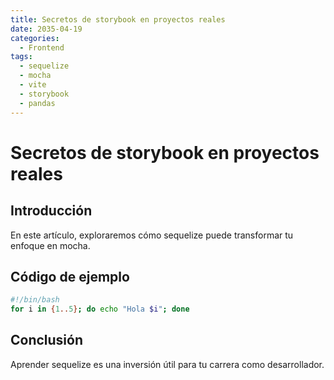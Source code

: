 ```yaml
---
title: Secretos de storybook en proyectos reales
date: 2035-04-19
categories:
  - Frontend
tags:
  - sequelize
  - mocha
  - vite
  - storybook
  - pandas
---
```


# Secretos de storybook en proyectos reales

## Introducción

En este artículo, exploraremos cómo sequelize puede transformar tu enfoque en mocha.

## Código de ejemplo

```bash
#!/bin/bash
for i in {1..5}; do echo "Hola $i"; done
```

## Conclusión

Aprender sequelize es una inversión útil para tu carrera como desarrollador.